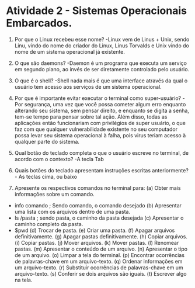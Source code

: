   # Atividade 2 - Sistemas Operacionais Embarcados.


   1. Por que o Linux recebeu esse nome?
      -Linux vem de Linus + Unix, sendo Linu, vindo do nome do criador do Linux, Linus Torvalds e Unix vindo do nome de um sistema operacional já existente.

   2. O que são daemons?
      -Daemon é um programa que executa um serviço em segundo plano, ao invés de ser diretamente controlado pelo usuário.

   3. O que é o shell?
      -Shell nada mais é que uma interface através da qual o usuário tem acesso aos serviços de um sistema operacional.

   4. Por que é importante evitar executar o terminal como super-usuário?
    -Por segurança, uma vez que você possa cometer algum erro enquanto alterando seu sistema, sem pensar direito, e enquanto se digita a senha, tem-se tempo para pensar sobre tal ação. Além disso, todas as aplicações então funcionariam com privilégios de super usuário, o que faz com que qualquer vulnerabilidade existente no seu computador possa levar seu sistema operacional à falha, pois virus teriam acesso à qualquer parte do sistema.

   5. Qual botão do teclado completa o que o usuário escreve no terminal, de acordo com o contexto?
    -A tecla Tab

   6. Quais botões do teclado apresentam instruções escritas anteriormente?
    - As teclas cima, ou baixo
   

   7. Apresente os respectivos comandos no terminal para: 
   (a) Obter mais informações sobre um comando. 
   - info comando ; Sendo comando, o comando desejado
   (b) Apresentar uma lista com os arquivos dentro de uma pasta. 
   - ls /pasta   ; sendo pasta, o caminho da pasta desejada
   (c) Apresentar o caminho completo da pasta. 
   - $pwd
   (d) Trocar de pasta. 
   (e) Criar uma pasta. 
   (f) Apagar arquivos definitivamente. 
   (g) Apagar pastas definitivamente. 
   (h) Copiar arquivos. 
   (i) Copiar pastas. 
   (j) Mover arquivos. 
   (k) Mover pastas. 
   (l) Renomear pastas. 
   (m) Apresentar o conteúdo de um arquivo. 
   (n) Apresentar o tipo de um arquivo. 
   (o) Limpar a tela do terminal. 
   (p) Encontrar ocorrências de palavras-chave em um arquivo-texto. 
   (q) Ordenar informações em um arquivo-texto. 
   (r) Substituir ocorrências de palavras-chave em um arquivo-texto. 
   (s) Conferir se dois arquivos são iguais. 
   (t) Escrever algo na tela.

